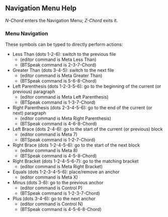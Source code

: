 ## Navigation Menu Help

*N-Chord* enters the Navigation Menu; *Z-Chord* exits it.

### Menu Navigation

These symbols can be typed to directly perform actions:
  * Less Than (dots 1-2-6): switch to the previous file
    * (editor command is Meta Less Than)
    * (BTSpeak command is 2-3-7-Chord)
  * Greater Than (dots 3-4-5): switch to the next file
    * (editor command is Meta Greater Than)
    * (BTSpeak command is 5-6-8-Chord)
  * Left Parenthesis (dots 1-2-3-5-6): go to the beginning of the current (or previous) paragraph
    * (editor command is Meta Left Parenthesis)
    * (BTSpeak command is 1-3-7-Chord)
  * Right Parenthesis (dots 2-3-4-5-6): go to the end of the current (or next) paragraph
    * (editor command is Meta Right Parenthesis)
    * (BTSpeak command is 4-6-8-Chord)
  * Left Brace (dots 2-4-6): go to the start of the current (or previous) block
    * (editor command is Meta 7)
    * (BTSpeak command is 1-2-7-Chord)
  * Right Brace (dots 1-2-4-5-6): go to the start of the next block
    * (editor command is Meta 8)
    * (BTSpeak command is 4-5-8-Chord)
  * Right Bracket (dots 1-2-4-5-6-7): go to the matching bracket
    * (editor command is Meta Right Bracket)
  * Equals (dots 1-2-3-4-5-6): place/remove an anchor
    * (editor command is Meta X)
  * Minus (dots 3-6): go to the previous anchor
    * (editor command is Control P)
    * (BTSpeak command is 1-2-3-7-Chord)
  * Plus (dots 3-4-6): go to the next anchor
    * (editor command is Control N)
    * (BTSpeak command is 4-5-6-8-Chord)

